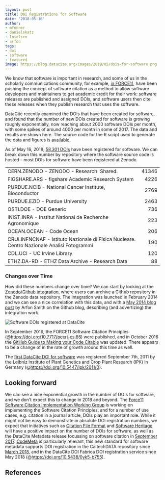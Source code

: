 ```yaml
---
layout: post
title: DOI Registrations for Software
date: '2018-05-16'
author: 
- mfenner
- danielskatz
- lnielsen
- arfon
tags:
- doi
- software
- featured
image: https://blog.datacite.org/images/2018/05/dois-for-software.png
---
```


We know that software is important in research, and some of us in the scholarly communications community, for example, [in FORCE11](https://www.force11.org/group/software-citation-implementation-working-group), have been pushing the concept of software citation as a method to allow software developers and maintainers to get academic credit for their work: software releases are published and assigned DOIs, and software users then cite these releases when they publish research that uses the software.

DataCite recently examined the DOIs that have been created for software, and found that the number of new DOIs created for software is growing roughly exponentially, now reaching about 2000 software DOIs per month, with some spikes of around 4000 per month in some of 2017. The data and results are shown here. The source code for the R script used to generate the data and figures is [available](https://github.com/datacite/metadata-reports/blob/master/software/index.md).

As of May 16, 2018, [58,301 DOIs](https://search.datacite.org/works?resource-type-id=software) have been registered for software. We can break down this number by repository where the software source code is hosted – most DOIs for software have been registered at Zenodo. 

|                                                                                           |      |
|:------------------------------------------------------------------------------------------|-----:|
|CERN.ZENODO - ZENODO - Research. Shared.                                                   |41346 |
|FIGSHARE.ARS - figshare Academic Research System                                           |4226  |
|PURDUE.NCIB - National Cancer Institute, Bioconductor                                      |2769  |
|PURDUE.EZID - Purdue University                                                            |2463  |
|OSTI.DOE - DOE Generic                                                                     |736   |
|INIST.INRA - Institut National de Recherche Agronomique                                    |223   |
|OCEAN.OCEAN - Code Ocean                                                                   |206   |
|CRUI.INFNCNAF - Istituto Nazionale di Fisica Nucleare. Centro Nazionale Analisi Fotogrammi |190   |
|CDL.UCI - UC Irvine Library                                                                |120   |
|ETHZ.DA-RD - ETHZ Data Archive - Research Data                                             |88    |

### Changes over Time

How did these numbers change over time? We can start by looking at the [Zenodo/Github integration](https://guides.github.com/activities/citable-code/), where users can archive a Github repository in the Zenodo data repository. The integration was launched in 
February 2014 and we can see a nice correlation with this data, and with a [May 2014 blog post](https://github.com/blog/1840-improving-github-for-science) by 
Arfon Smith on the Github blog, describing (and advertizing) the integration work.

![Software DOIs registered at DataCite](/images/2018/05/dois-for-software.png)

In September 2016, the FORCE11 Software Citation Principles (@https://doi.org/10.7717/peerj-cs.86) were published, and in October 2016 the [GitHub Guide to Making your Code Citable](https://guides.github.com/activities/citable-code/) was updated. There appears to be a change of in the rate of growth around this time as well.

The [first DataCite DOI for software](https://api.datacite.org/works?resource-type-id=software&sort=registered&order=asc&page[size]=1) was registered September 7th, 2011 by the Leibniz Institute of Plant Genetics and Crop Plant Research (IPK) in Germany (@https://doi.org/10.5447/ipk/2011/0).

## Looking forward

We can see a nice exponential growth in the number of DOIs for software, and we don't expect this to change in 2018 and beyond. The [Force11 Software Citation Implementation Working Group](https://www.force11.org/group/software-citation-implementation-working-group) is working on implementing the Software Citation Principles, and for a number of use cases, e.g. citation in a journal article, DOIs play an important role. While it might not be easy to demonstrate in absolute DOI registration numbers, we expect that initiatives such as [Citation File Format](http://citation-file-format.github.io/citation-file-format/) and [Software Heritage](https://www.softwareheritage.org/) will have a positive impact on the number of DOIs for software, as well as the DataCite Metadata release focussing on software citation in [September 2017](https://doi.org/10.5438/nzhx-xx96). [CodeMeta](https://codemeta.github.io/) is particularly relevant, this new standard for software metadata supports DOI registration in the CaltechDATA repository since [March 2018](https://www.library.caltech.edu/news/enhanced-software-preservation-now-available-caltechdata), and in the DataCite DOI Fabrica DOI registration service since May 2018 (@https://doi.org/10.5438/0yk5-b755).

## References